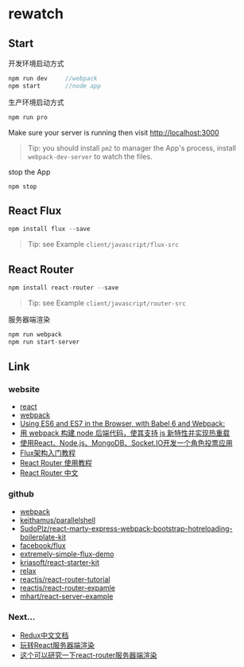 # rewatch

## Start

开发环境启动方式

```javascript
npm run dev     //webpack
npm start       //node app
```

生产环境启动方式

```javascript
npm run pro
```

Make sure your server is running then visit [http://localhost:3000](http://localhost:3000)

>Tip: you should install `pm2` to manager the App's process, install `webpack-dev-server` to watch the files.


stop the App

```javacript
npm stop
```

## React Flux

```javascript
npm install flux --save
```

>Tip: see Example `client/javascript/flux-src`


## React Router

```javascript
npm install react-router --save
```

>Tip: see Example `client/javascript/router-src`


服务器端渲染

```javascript
npm run webpack
npm run start-server
```


## Link

### website
- [react](https://facebook.github.io/react/index.html)
- [webpack](https://webpack.github.io/docs/)
- [Using ES6 and ES7 in the Browser, with Babel 6 and Webpack:](http://www.tuicool.com/articles/fmUze2M)
- [用 webpack 构建 node 后端代码，使其支持 js 新特性并实现热重载](http://www.tuicool.com/articles/zEZneuq)
- [使用React、Node.js、MongoDB、Socket.IO开发一个角色投票应用](http://www.kancloud.cn/kancloud/create-voting-app/63976)
- [Flux架构入门教程](http://www.ruanyifeng.com/blog/2016/01/flux.html)
- [React Router 使用教程](http://www.ruanyifeng.com/blog/2016/05/react_router.html?utm_source=tool.lu)
- [React Router 中文](http://react-guide.github.io/react-router-cn/docs/Introduction.html)



### github

- [webpack](https://github.com/webpack/webpack)
- [keithamus/parallelshell](https://github.com/keithamus/parallelshell)
- [SudoPlz/react-marty-express-webpack-bootstrap-hotreloading-boilerplate-kit](https://github.com/SudoPlz/react-marty-express-webpack-bootstrap-hotreloading-boilerplate-kit)
- [facebook/flux](https://github.com/facebook/flux)
- [extremely-simple-flux-demo](https://github.com/ruanyf/extremely-simple-flux-demo)
- [kriasoft/react-starter-kit](https://github.com/kriasoft/react-starter-kit)
- [relax](https://github.com/relax/relax)
- [reactjs/react-router-tutorial](https://github.com/reactjs/react-router-tutorial/tree/master/lessons)
- [reactjs/react-router-expamle](https://github.com/reactjs/react-router/tree/latest/examples)
- [mhart/react-server-example](https://github.com/mhart/react-server-example)


### Next...
- [Redux中文文档](http://cn.redux.js.org/index.html)
- [玩转React服务器端渲染](https://blog.coding.net/blog/React-server-rendering)
- [这个可以研究一下react-router服务器端渲染](https://github.com/zjy01/react_and_redux_and_router_example)

